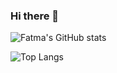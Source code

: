 ### Hi there 👋

<!--
**FatmaAlmukhtar/FatmaAlmukhtar** is a ✨ _special_ ✨ repository because its `README.md` (this file) appears on your GitHub profile.

Here are some ideas to get you started:

- 🔭 I’m currently working on ...
- 🌱 I’m currently learning ...
- 👯 I’m looking to collaborate on ...
- 🤔 I’m looking for help with ...
- 💬 Ask me about ...
- 📫 How to reach me: ...
- 😄 Pronouns: ...
- ⚡ Fun fact: ...
-->
![Fatma's GitHub stats](https://github-readme-stats.vercel.app/api?username=FatmaAlmukhtar&show_icons=true&theme=tokyonight)

![Top Langs](https://github-readme-stats.vercel.app/api/top-langs/?username=FatmaAlmukhtar&layout=compact)

